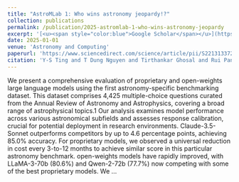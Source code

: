 ```yaml
---
title: "AstroMLab 1: Who wins astronomy jeopardy!?"
collection: publications
permalink: /publication/2025-astromlab-1-who-wins-astronomy-jeopardy
excerpt: '[<u><span style="color:blue">Google Scholar</span></u>](https://scholar.google.com/scholar?q=AstroMLab+1:+Who+wins+astronomy+jeopardy!?)'
date: 2025-01-01
venue: 'Astronomy and Computing'
paperurl: 'https://www.sciencedirect.com/science/article/pii/S2213133724001082'
citation: 'Y-S Ting and T Dung Nguyen and Tirthankar Ghosal and Rui Pan and Hardik Arora and Zechang Sun and Tijmen de Haan and Nesar Ramachandra and Azton Wells and Sandeep Madireddy and Alberto Accomazzi (2025). "AstroMLab 1: Who wins astronomy jeopardy!?". Astronomy and Computing.'
---
```


We present a comprehensive evaluation of proprietary and open-weights large language models using the first astronomy-specific benchmarking dataset. This dataset comprises 4,425 multiple-choice questions curated from the Annual Review of Astronomy and Astrophysics, covering a broad range of astrophysical topics.1 Our analysis examines model performance across various astronomical subfields and assesses response calibration, crucial for potential deployment in research environments. Claude-3.5-Sonnet outperforms competitors by up to 4.6 percentage points, achieving 85.0% accuracy. For proprietary models, we observed a universal reduction in cost every 3-to-12 months to achieve similar score in this particular astronomy benchmark. open-weights models have rapidly improved, with LLaMA-3-70b (80.6%) and Qwen-2-72b (77.7%) now competing with some of the best proprietary models. We …
